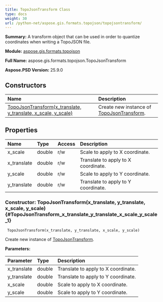 ```yaml
---
title: TopoJsonTransform Class
type: docs
weight: 30
url: /python-net/aspose.gis.formats.topojson/topojsontransform/
---
```


**Summary:** A transform object that can be used in order to quantize coordinates when writing a TopoJSON file.

**Module:** [aspose.gis.formats.topojson](/psd/python-net/aspose.gis.formats.topojson/)

**Full Name:** aspose.gis.formats.topojson.TopoJsonTransform

**Aspose.PSD Version:** 25.9.0

## **Constructors**
| **Name** | **Description** |
| :- | :- |
| [TopoJsonTransform(x_translate, y_translate, x_scale, y_scale)](#TopoJsonTransform_x_translate_y_translate_x_scale_y_scale_1) | Create new instance of [TopoJsonTransform](/psd/python-net/aspose.gis.formats.topojson/topojsontransform/). |
## **Properties**
| **Name** | **Type** | **Access** | **Description** |
| :- | :- | :- | :- |
| x_scale | double | r/w | Scale to apply to X coordinate. |
| x_translate | double | r/w | Translate to apply to X coordinate. |
| y_scale | double | r/w | Scale to apply to Y coordinate. |
| y_translate | double | r/w | Translate to apply to Y coordinate. |


### Constructor: TopoJsonTransform(x_translate, y_translate, x_scale, y_scale) {#TopoJsonTransform_x_translate_y_translate_x_scale_y_scale_1}


```
 TopoJsonTransform(x_translate, y_translate, x_scale, y_scale) 
```

Create new instance of [TopoJsonTransform](/psd/python-net/aspose.gis.formats.topojson/topojsontransform/).

**Parameters:**

| Parameter | Type | Description |
| :- | :- | :- |
| x_translate | double | Translate to apply to X coordinate. |
| y_translate | double | Translate to apply to Y coordinate. |
| x_scale | double | Scale to apply to X coordinate. |
| y_scale | double | Scale to apply to Y coordinate. |

